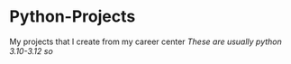 # Python-Projects
My projects that I create from my career center
  *These are usually python 3.10-3.12 so* 
